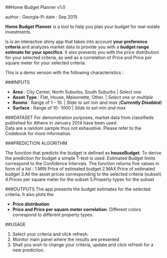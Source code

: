 ##Home Budget Planner v1.0

author : Georgia-Pi
date : Sep 2015

**Home Budget Planner** is a tool to help you plan your budget for real-estate investments. 

Is is an interactive shiny app that takes into account **your preference criteria** and analyzes market data to provide you with a **budget range estimate for your specifics**. It also presents you with the price distribution for your selected criteria, as well as a correlation of Price and Price per square meter for your selected criteria.

This is a demo version with the following characteristics :

###INPUTS

  - **Area** : City Center, North Suburbs, South Suburbs | *Select one*
  - **Asset Type** : Flat, House, Maisonette, Other. | *Select one or multiple*
  - **Rooms** :  Range of 1 - 10. | *Slide to set min and max (**Currently Disabled**)*
  - **Surface** : Range of 10- 1000 | *Slide to set min and max*
  
###DATASET
For demonstration purposes, market data from classifieds published for Athens in January 2014 have been used.  
Data are a random sample thus not exhaustive. 
Please refer to the Codebook for more information.

###PREDICTION ALGORITHM

The function that predicts the budget is defined as  **houseBudget**.
To derive the prediction for budget a simple T-test is used. 
Estimated Budget limits correspond to the Confidence Intervals.
The function returns five values in form of a list : 
  1.MIN Price of estimated budget
  2.MAX Price of estimated budget
  3.All the asset prices corresponding to the selected criteria (subset)
  4.Prices per square meter for the subset
  5.Property types for the subset
  
###OUTPUTS
The app presents the budget estimates for the selected criteria.
It also plots the 
 - **Price distribution**
 - **Price and Price per square meter correlation**. Different colors correspond to different property types.
 
##USAGE
 1. Select your criteria and click refresh.
 2. Monitor main panel where the results are presented
 3. Shall you wish to change your criteria, update and click refresh for a new prediction.

